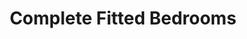---
title: "Complete Fitted Bedrooms"
url: /berkhamsted/complete-fitted-bedrooms-high-street/
shop: Möbel
---